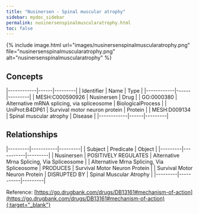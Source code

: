 ```yaml
---
title: "Nusinersen - Spinal muscular atrophy"
sidebar: mydoc_sidebar
permalink: nusinersenspinalmuscularatrophy.html
toc: false 
---
```


{% include image.html url="images/nusinersenspinalmuscularatrophy.png" file="nusinersenspinalmuscularatrophy.png" alt="nusinersenspinalmuscularatrophy" %}

## Concepts

|------------|------|---------|
| Identifier | Name | Type    |
|------------|------|---------|
| MESH:C000590926 | Nusinersen | Drug |
| GO:0000380 | Alternative mRNA splicing, via spliceosome | BiologicalProcess |
| UniProt:B4DP61 | Survival motor neuron protein | Protein |
| MESH:D009134 | Spinal muscular atrophy | Disease |
|------------|------|---------|

## Relationships

|---------|-----------|---------|
| Subject | Predicate | Object  |
|---------|-----------|---------|
| Nusinersen | POSITIVELY REGULATES | Alternative Mrna Splicing, Via Spliceosome |
| Alternative Mrna Splicing, Via Spliceosome | PRODUCES | Survival Motor Neuron Protein |
| Survival Motor Neuron Protein | DISRUPTED BY | Spinal Muscular Atrophy |
|---------|-----------|---------|

Reference: [https://go.drugbank.com/drugs/DB13161#mechanism-of-action](https://go.drugbank.com/drugs/DB13161#mechanism-of-action){:target="_blank"}